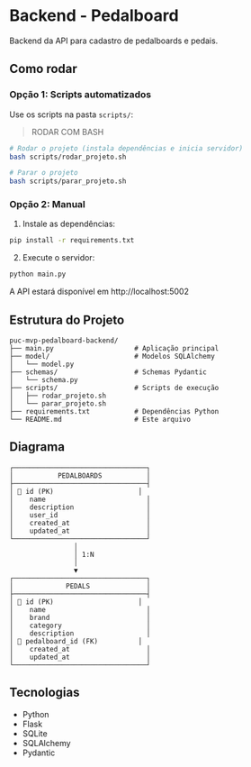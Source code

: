 # Backend - Pedalboard

Backend da API para cadastro de pedalboards e pedais.

## Como rodar

### Opção 1: Scripts automatizados

Use os scripts na pasta `scripts/`:

> RODAR COM BASH 

```bash
# Rodar o projeto (instala dependências e inicia servidor)
bash scripts/rodar_projeto.sh

# Parar o projeto
bash scripts/parar_projeto.sh
```

### Opção 2: Manual

1. Instale as dependências:

```bash
pip install -r requirements.txt
```

2. Execute o servidor:

```bash
python main.py
```

A API estará disponível em http://localhost:5002

## Estrutura do Projeto

```
puc-mvp-pedalboard-backend/
├── main.py                    # Aplicação principal
├── model/                     # Modelos SQLAlchemy
│   └── model.py
├── schemas/                   # Schemas Pydantic
│   └── schema.py
├── scripts/                   # Scripts de execução
│   ├── rodar_projeto.sh
│   └── parar_projeto.sh
├── requirements.txt           # Dependências Python
└── README.md                  # Este arquivo
```

## Diagrama

```
┌─────────────────────────────────┐
│           PEDALBOARDS           │
├─────────────────────────────────┤
│ 🔑 id (PK)                     │
│    name                         │
│    description                  │
│    user_id                      │
│    created_at                   │
│    updated_at                   │
└─────────────────────────────────┘
                │
                │ 1:N
                │
                ▼
┌─────────────────────────────────┐
│             PEDALS              │
├─────────────────────────────────┤
│ 🔑 id (PK)                     │
│    name                         │
│    brand                        │
│    category                     │
│    description                  │
│ 🔗 pedalboard_id (FK)          │
│    created_at                   │
│    updated_at                   │
└─────────────────────────────────┘

```



## Tecnologias

- Python
- Flask
- SQLite
- SQLAlchemy
- Pydantic

